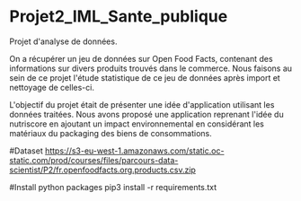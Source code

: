 # Projet2_IML_Sante_publique
Projet d'analyse de données. 

On a récupérer un jeu de données sur Open Food Facts, contenant des informations sur divers produits trouvés dans le commerce.
Nous faisons au sein de ce projet l'étude statistique de ce jeu de données après import et nettoyage de celles-ci.

L'objectif du projet était de présenter une idée d'application utilisant les données traitées. Nous avons proposé une application reprenant l'idée du nutriscore en ajoutant un impact environnemental en considérant les matériaux du packaging des biens de consommations.  

#Dataset
https://s3-eu-west-1.amazonaws.com/static.oc-static.com/prod/courses/files/parcours-data-scientist/P2/fr.openfoodfacts.org.products.csv.zip

#Install python packages
pip3 install -r requirements.txt

